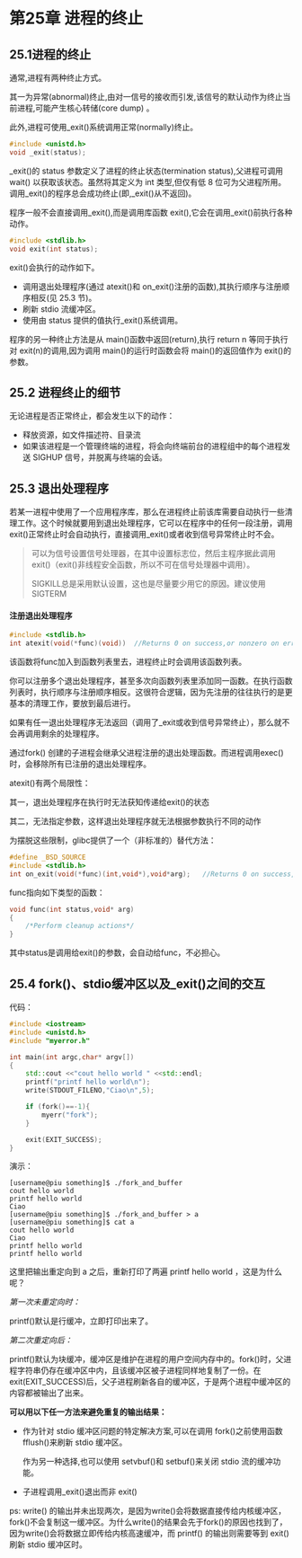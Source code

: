 # 第25章 进程的终止

## 25.1进程的终止

通常,进程有两种终止方式。

其一为异常(abnormal)终止,由对一信号的接收而引发,该信号的默认动作为终止当前进程,可能产生核心转储(core dump) 。

此外,进程可使用\_exit()系统调用正常(normally)终止。

```c
#include <unistd.h>
void _exit(status);
```

\_exit()的 status 参数定义了进程的终止状态(termination status),父进程可调用 wait()
以获取该状态。虽然将其定义为 int 类型,但仅有低 8 位可为父进程所用。
调用\_exit()的程序总会成功终止(即,\_exit()从不返回)。



程序一般不会直接调用\_exit(),而是调用库函数 exit(),它会在调用_exit()前执行各种动作。 

```c
#include <stdlib.h>
void exit(int status);
```

exit()会执行的动作如下。

- 调用退出处理程序(通过 atexit()和 on_exit()注册的函数),其执行顺序与注册顺序相反(见 25.3 节)。
-  刷新 stdio 流缓冲区。
-  使用由 status 提供的值执行_exit()系统调用。



程序的另一种终止方法是从 main()函数中返回(return),执行 return n 等同于执行对 exit(n)的调用,因为调用 main()的运行时函数会将 main()的返回值作为 exit()的参数。



## 25.2 进程终止的细节

无论进程是否正常终止，都会发生以下的动作：

- 释放资源，如文件描述符、目录流
- 如果该进程是一个管理终端的进程，将会向终端前台的进程组中的每个进程发送 SIGHUP 信号，并脱离与终端的会话。



## 25.3 退出处理程序

若某一进程中使用了一个应用程序库，那么在进程终止前该库需要自动执行一些清理工作。这个时候就要用到退出处理程序，它可以在程序中的任何一段注册，调用exit()正常终止时会自动执行，直接调用_exit()或者收到信号异常终止时不会。

> 可以为信号设置信号处理器，在其中设置标志位，然后主程序据此调用exit()（exit()非线程安全函数，所以不可在信号处理器中调用）。
>
> SIGKILL总是采用默认设置，这也是尽量要少用它的原因。建议使用SIGTERM

#### 注册退出处理程序

```c
#include <stdlib.h>
int atexit(void(*func)(void))  //Returns 0 on success,or nonzero on error
```

该函数将func加入到函数列表里去，进程终止时会调用该函数列表。

你可以注册多个退出处理程序，甚至多次向函数列表里添加同一函数。在执行函数列表时，执行顺序与注册顺序相反。这很符合逻辑，因为先注册的往往执行的是更基本的清理工作，要放到最后进行。

如果有任一退出处理程序无法返回（调用了_exit或收到信号异常终止），那么就不会再调用剩余的处理程序。

通过fork() 创建的子进程会继承父进程注册的退出处理函数。而进程调用exec()时，会移除所有已注册的退出处理程序。

atexit()有两个局限性：

其一，退出处理程序在执行时无法获知传递给exit()的状态

其二，无法指定参数，这样退出处理程序就无法根据参数执行不同的动作

为摆脱这些限制，glibc提供了一个（非标准的）替代方法：

```c
#define _BSD_SOURCE
#include <stdlib.h>
int on_exit(void(*func)(int,void*),void*arg);   //Returns 0 on success,or nonzero on error
```

func指向如下类型的函数：

```c
void func(int status,void* arg)
{
    /*Perform cleanup actions*/
}
```

其中status是调用给exit()的参数，会自动给func，不必担心。



## 25.4 fork()、stdio缓冲区以及_exit()之间的交互

代码：

```cpp
#include <iostream>
#include <unistd.h>
#include "myerror.h"

int main(int argc,char* argv[])
{
    std::cout <<"cout hello world " <<std::endl;
    printf("printf hello world\n");
    write(STDOUT_FILENO,"Ciao\n",5);

    if (fork()==-1){
        myerr("fork");
    }

    exit(EXIT_SUCCESS);
}

```

演示：

```
[username@piu something]$ ./fork_and_buffer
cout hello world
printf hello world
Ciao
[username@piu something]$ ./fork_and_buffer > a
[username@piu something]$ cat a
cout hello world
Ciao
printf hello world
printf hello world
```

这里把输出重定向到 a 之后，重新打印了两遍 printf hello world ，这是为什么呢？

*第一次未重定向时：*

printf()默认是行缓冲，立即打印出来了。

*第二次重定向后：*

printf()默认为块缓冲，缓冲区是维护在进程的用户空间内存中的。fork()时，父进程字符串仍存在缓冲区中内，且该缓冲区被子进程同样地复制了一份。在exit(EXIT_SUCCESS)后，父子进程刷新各自的缓冲区，于是两个进程中缓冲区的内容都被输出了出来。

**可以用以下任一方法来避免重复的输出结果：**

- 作为针对 stdio 缓冲区问题的特定解决方案,可以在调用 fork()之前使用函数 fflush()来刷新 stdio 缓冲区。

  作为另一种选择,也可以使用 setvbuf()和 setbuf()来关闭 stdio 流的缓冲功能。

- 子进程调用_exit()退出而非 exit()



ps: write() 的输出并未出现两次，是因为write()会将数据直接传给内核缓冲区，fork()不会复制这一缓冲区。为什么write()的结果会先于fork()的原因也找到了，因为write()会将数据立即传给内核高速缓冲，而 printf() 的输出则需要等到 exit() 刷新 stdio 缓冲区时。

